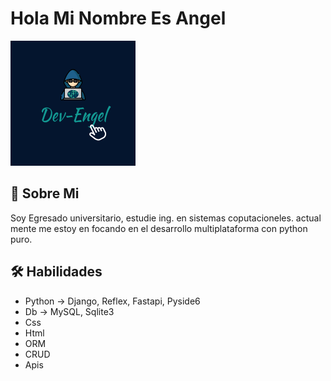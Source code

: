 
# Hola Mi Nombre Es Angel


![Screenshot of a comment on a GitHub issue showing an image, added in the Markdown, of an Octocat smiling and raising a tentacle.](iconDev.png)


## 🚀 Sobre Mi
Soy Egresado universitario, estudie ing. en sistemas coputacioneles.
actual mente me estoy en focando en el desarrollo multiplataforma con python puro.


## 🛠 Habilidades

- Python -> Django, Reflex, Fastapi, Pyside6
- Db -> MySQL, Sqlite3
- Css
- Html
- ORM
- CRUD
- Apis

